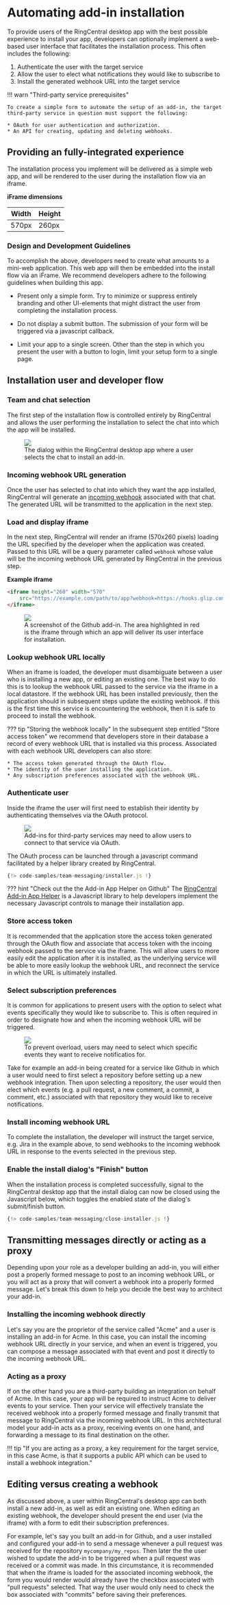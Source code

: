 # Automating add-in installation

To provide users of the RingCentral desktop app with the best possible experience to install your app, developers can optionally implement a web-based user interface that facilitates the installation process. This often includes the following:

1. Authenticate the user with the target service
2. Allow the user to elect what notifications they would like to subscribe to
3. Install the generated webhook URL into the target service

!!! warn "Third-party service prerequisites"

    To create a simple form to automate the setup of an add-in, the target third-party service in question must support the following:
    
    * OAuth for user authentication and authorization.
    * An API for creating, updating and deleting webhooks.

## Providing an fully-integrated experience

The installation process you implement will be delivered as a simple web app, and will be rendered to the user during the installation flow via an iframe. 

**iFrame dimensions**

| Width | Height |
|-------|--------|
| 570px | 260px  |

### Design and Development Guidelines

To accomplish the above, developers need to create what amounts to a mini-web application. This web app will then be embedded into the install flow via an iFrame. We recommend developers adhere to the following guidelines when building this app.

* Present only a simple form. Try to minimize or suppress entirely branding and other UI-elements that might distract the user from completing the installation process.

* Do not display a submit button. The submission of your form will be triggered via a javascript callback. 

* Limit your app to a single screen. Other than the step in which you present the user with a button to login, limit your setup form to a single page.

## Installation user and developer flow

### Team and chat selection

The first step of the installation flow is controlled entirely by RingCentral and allows the user performing the installation to select the chat into which the app will be installed. 

<figure class="figure">
  <img class="img-fluid figure-img rounded" style="max-width: 400px" src="../chat-selection.png">
  <figcaption class="figure-caption">The dialog within the RingCentral desktop app where a user selects the chat to install an add-in.</figcaption>
</figure>

### Incoming webhook URL generation

Once the user has selected to chat into which they want the app installed, RingCentral will generate an [incoming webhook](../incoming-webhooks/webhook-creation.md) associated with that chat. The generated URL will be transmitted to the application in the next step.

### Load and display iframe

In the next step, RingCentral will render an iframe (570x260 pixels) loading the URL specified by the developer when the application was created. Passed to this URL will be a query parameter called `webhook` whose value will be the incoming webhook URL generated by RingCentral in the previous step. 

**Example iframe**

```html
<iframe height="260" width="570"
    src="https://example.com/path/to/app?webhook=https://hooks.glip.com/webhook/v2/gdhs7828ergdj72">
</iframe>
```

<figure class="figure">
  <img class="img-fluid figure-img rounded" style="max-width: 400px" src="../iframe.png">
  <figcaption class="figure-caption">A screenshot of the Github add-in. The area highlighted in red is the iframe through which an app will deliver its user interface for installation.</figcaption>
</figure>

### Lookup webhook URL locally

When an iframe is loaded, the developer must disambiguate between a user who is installing a new app, or editing an existing one. The best way to do this is to lookup the webhook URL passed to the service via the iframe in a local datastore. If the webhook URL has been installed previously, then the application should in subsequent steps update the existing webhook. If this is the first time this service is encountering the webhook, then it is safe to proceed to install the webhook. 

??? tip "Storing the webhook locally"
    In the subsequent step entitled "Store access token" we recommend that developers store in their database a record of every webhook URL that is installed via this process. Associated with each webhook URL developers can also store:
	
    * The access token generated through the OAuth flow.
	* The identity of the user installing the application.
	* Any subscription preferences associated with the webhook URL. 

### Authenticate user

Inside the iframe the user will first need to establish their identity by authenticating themselves via the OAuth protocol. 

<figure class="figure">
  <img class="img-fluid figure-img rounded" style="max-width: 400px" src="../add-in-oauth.png">
  <figcaption class="figure-caption">Add-ins for third-party services may need to allow users to connect to that service via OAuth.</figcaption>
</figure>

The OAuth process can be launched through a javascript command facilitated by a helper library created by RingCentral.

```js
{!> code-samples/team-messaging/installer.js !}
```

??? hint "Check out the the Add-in App Helper on Github"
    The [RingCentral Add-in App Helper](https://github.com/ringcentral/ringcentral-notification-app-helper) is a Javascript library to help developers implement the necessary Javascript controls to manage their installation app. 

### Store access token 

It is recommended that the application store the access token generated through the OAuth flow and associate that access token with the incoing webhook passed to the service via the iframe. This will allow users to more easily edit the application after it is installed, as the underlying service will be able to more easily lookup the webhook URL, and reconnect the service in which the URL is ultimately installed.

### Select subscription preferences

It is common for applications to present users with the option to select what events specifically they would like to subscribe to. This is often required in order to designate how and when the incoming webhook URL will be triggered. 

<figure class="figure">
  <img class="img-fluid figure-img rounded" style="max-width: 400px" src="../subscription-prefs.png">
  <figcaption class="figure-caption">To prevent overload, users may need to select which specific events they want to receive notificatios for.</figcaption>
</figure>

Take for example an add-in being created for a service like Github in which a user would need to first select a repository before setting up a new webhook integration. Then upon selecting a repository, the user would then elect which events (e.g. a pull request, a new comment, a commit, a comment, etc.) associated with that repository they would like to receive notifications. 

### Install incoming webhook URL

To complete the installation, the developer will instruct the target service, e.g. Jira in the example above, to send webhooks to the incoming webhook URL in response to the events selected in the previous step.

### Enable the install dialog's "Finish" button

When the installation process is completed successfully, signal to the RingCentral desktop app that the install dialog can now be closed using the Javascript below, which toggles the enabled state of the dialog's submit/finish button.

```js
{!> code-samples/team-messaging/close-installer.js !}
```

## Transmitting messages directly or acting as a proxy

Depending upon your role as a developer building an add-in, you will either post a properly formed message to post to an incoming webhook URL, or you will act as a proxy that will convert a webhook into a properly formed message. Let's break this down to help you decide the best way to architect your add-in. 

### Installing the incoming webhook directly

Let's say you are the proprietor of the service called "Acme" and a user is installing an add-in for Acme. In this case, you can install the incoming webhook URL directly in your service, and when an event is triggered, you can compose a message associated with that event and post it directly to the incoming webhook URL. 

### Acting as a proxy

If on the other hand you are a third-party building an integration on behalf of Acme. In this case, your app will be required to instruct Acme to deliver events to your service. Then your service will effectively translate the received webhook into a properly formed message and finally transmit that message to RingCentral via the incoming webhook URL. In this architectural model your add-in acts as a proxy, receiving events on one hand, and forwarding a message to its final destination on the other. 

!!! tip "If you are acting as a proxy, a key requirement for the target service, in this case Acme, is that it supports a public API which can be used to install a webhook integration."

## Editing versus creating a webhook

As discussed above, a user within RingCentral's desktop app can both install a new add-in, as well as edit an existing one. When editing an existing webhook, the developer should present the end user (via the iframe) with a form to edit their subscription preferences. 

For example, let's say you built an add-in for Github, and a user installed and configured your add-in to send a message whenever a pull request was received for the repository `mycompany/my_repos`. Then later the the user wished to update the add-in to be triggered when a pull request was received or a commit was made. In this circumstance, it is recommended that when the iframe is loaded for the associated incoming webhook, the form you would render would already have the checkbox associated with "pull requests" selected. That way the user would only need to check the box associated with "commits" before saving their preferences. 


